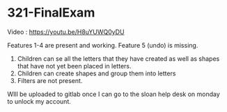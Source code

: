 # 321-FinalExam
Video : https://youtu.be/H8uYUWQ0yDU

Features 1-4 are present and working. Feature 5 (undo) is missing.
1. Children can se all the letters that they have created as well as shapes that have not yet been placed in letters.
2. Children can create shapes and group them into letters
3. Filters are not present.

WIll be uploaded to gitlab once I can go to the sloan help desk on monday to unlock my account.
